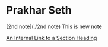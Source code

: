 # Prakhar Seth
[2nd note](./2nd note) This is new note

[An Internal Link to a Section Heading](./guides/content/editing-an-existing-page#modifying-front-matter)